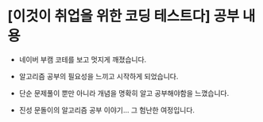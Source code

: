# [이것이 취업을 위한 코딩 테스트다] 공부 내용
- 네이버 부캠 코테를 보고 멋지게 깨졌습니다.
- 알고리즘 공부의 필요성을 느끼고 시작하게 되었습니다.
- 단순 문제풀이 뿐만 아니라 개념을 명확히 알고 공부해야함을 느꼈습니다.

- 진성 문돌이의 알고리즘 공부 이야기... 그 험난한 여정입니다.